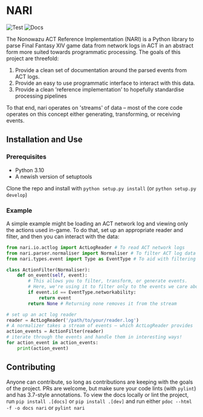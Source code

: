 # NARI

![Test](https://github.com/xivlogs/nari/workflows/Test/badge.svg?branch=master) ![Docs](https://github.com/xivlogs/nari/workflows/Docs/badge.svg?branch=master)

The Nonowazu ACT Reference Implementation (NARI) is a Python library to parse Final Fantasy XIV game data from network logs in ACT in an abstract form more suited towards programmatic processing. The goals of this project are threefold:

1. Provide a clean set of documentation around the parsed events from ACT logs.
2. Provide an easy to use programmatic interface to interact with this data.
3. Provide a clean 'reference implementation' to hopefully standardise processing pipelines

To that end, nari operates on 'streams' of data – most of the core code operates on this concept either generating, transforming, or receiving events.

## Installation and Use

### Prerequisites

* Python 3.10
* A newish version of setuptools

Clone the repo and install with `python setup.py install` (or `python setup.py develop`)

### Example

A simple example might be loading an ACT network log and viewing only the actions used in-game. To do that, set up an appropriate reader and filter, and then you can interact with the data:

```python
from nari.io.actlog import ActLogReader # To read ACT network logs
from nari.parser.normaliser import Normaliser # To filter ACT log data
from nari.types.event import Type as EventType # To aid with filtering

class ActionFilter(Normaliser):
    def on_event(self, event):
        # This allows you to filter, transform, or generate events.
        # Here, we're using it to filter only to the events we care about
        if event.id == EventType.networkability:
            return event
        return None # Returning none removes it from the stream

# set up an act log reader
reader = ActLogReader('/path/to/your/reader.log')
# A normalizer takes a stream of events – which ActLogReader provides
action_events = ActionFilter(reader)
# iterate through the events and handle them in interesting ways!
for action_event in action_events:
    print(action_event)
```

## Contributing

Anyone can contribute, so long as contributions are keeping with the goals of the project. PRs are welcome, but make sure your code lints (with `pylint`) and has 3.7-style annotations. To view the docs locally or lint the project, run `pip install .[docs]` or `pip install .[dev]` and run either `pdoc --html -f -o docs nari` or `pylint nari`
